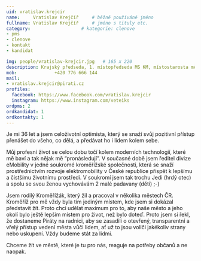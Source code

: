 ```yaml
---
uid: vratislav.krejcir
name:     Vratislav Krejčíř  	# běžně používáné jméno
fullname: Vratislav Krejčíř  	# jméno s tituly etc.
category:                   # kategorie: clenove
- pms
- clenove
- kontakt
- kandidat

img: people/vratislav-krejcir.jpg   # 165 x 220
description: Krajský předseda, 1. místopředseda MS KM, místostarosta města Kroměříž, hrdý otec a optimista # kratký popis, max 160 znaků
mob:			  +420 776 666 144
mail:
- vratislav.krejcir@pirati.cz
profiles:
  facebook: https://www.facebook.com/vratislav.krejcir
  instagram: https://www.instagram.com/veteiks
ordpms: 2
ordkandidat: 1
ordkontakty: 1
---
```


Je mi 36 let a jsem celoživotní optimista, který se snaží svůj pozitivní přístup přenášet do všeho, co dělá, a předávat ho i lidem kolem sebe.

Můj profesní život se celou dobu točí kolem moderních technologií, které mě baví a tak nějak mě “pronásledují”. V současné době jsem ředitel divize eMobility v jedné soukromé kroměřížské společnosti, která se snaží prostřednictvím rozvoje elektromobility v České republice přispět k lepšímu a čistšímu životnímu prostředí. V soukromí jsem tak trochu Jedi (hrdý otec) a spolu se svou ženou vychovávám 2 malé padavany (děti) ;-)

Jsem rodilý Kroměřížák, který žil a pracoval v několika městech ČR. Kroměříž pro mě vždy byla tím jediným místem, kde jsem si dokázal představit žít. Proto chci udělat maximum pro to, aby naše město a jeho okolí bylo ještě lepším místem pro život, než bylo doteď. Proto jsem si řekl, že dostaneme Piráty na radnici, aby se zasadili o otevřený, transparentní a vřelý přístup vedení města vůči lidem, ať už to jsou voliči jakékoliv strany nebo uskupení. Vždy budeme stát za lidmi.

Chceme žít ve městě, které je tu pro nás, reaguje na potřeby občanů a ne naopak.
